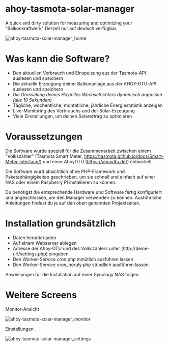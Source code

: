 # ahoy-tasmota-solar-manager
A quick and dirty solution for measuring and optimizing your "Balkonkraftwerk"
Derzeit nur auf deutsch verfügbar.

![ahoy-tasmota-solar-manager_home](https://github.com/REIZFLUT/ahoy-tasmota-solar-manager/assets/15573287/5a1e459d-f69e-489a-a90c-a2f4d6c728f0)

# Was kann die Software?
- Den aktuellen Verbrauch und Einspeisung aus der Tasmota-API auslesen und speichern
- Die aktuelle Erzeugung deiner Balkonanlage aus der AHOY-DTU-API auslesen und speichern
- *Die Drosselung deines Hoymiles Wechselrichters dynamisch anpassen (alle 10 Sekunden)*
- Tägliche, wöchentliche, montatliche, jährliche Energiestatistik anzeigen
- Live-Monitoring des Verbrauchs und der Solar-Erzeugung
- Viele Einstellungen, um deinen Solarertrag zu optimieren


# Voraussetzungen
Die Software wurde speziell für die Zusammenarbeit zwischen einem "Volkszähler"
(Tasmota Smart Meter, https://tasmota.github.io/docs/Smart-Meter-Interface/) und 
einer AhoyDTU (https://ahoydtu.de/) entwickelt.

Die Software wurd absichtlich ohne PHP-Framework und Paketabhängigkeiten geschrieben, 
um sie schnell und einfach auf einer NAS oder einem Raspberry PI installieren zu können.

Du benötigst die entsprechende Hardware und Software fertig konfiguriert und angeschlossen, 
um den Manager verwenden zu können. Ausführliche Anleitungen findest du je auf den oben genannten Projektseiten.

# Installation grundsätzlich
- Daten herunterladen
- Auf einem Webserver ablegen
- Adresse der Ahoy-DTU und des Volkszählers unter (http://deine-url/settings.php) eingeben
- Den Worker-Service cron.php minütlich ausführen lassen
- Den Worker-Service cron_horuly.php stündlich ausführen lassen

Anweisungen für die Installation auf einer Synology NAS folgen.

# Weitere Screens

Monitor-Ansicht

![ahoy-tasmota-solar-manager_monitor](https://github.com/REIZFLUT/ahoy-tasmota-solar-manager/assets/15573287/a11f5ce1-861d-4f84-8634-6c8dfdfea924)

Einstellungen

![ahoy-tasmota-solar-manager_settings](https://github.com/REIZFLUT/ahoy-tasmota-solar-manager/assets/15573287/74d9d170-3dbd-4a59-a0fd-99c266ce6913)

